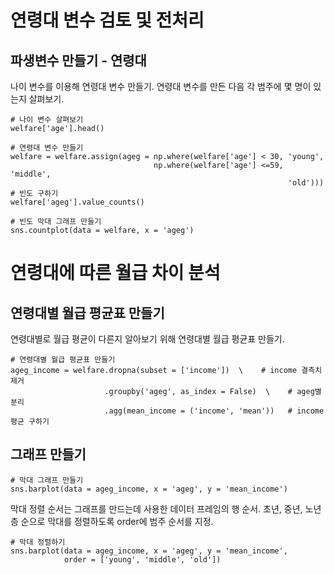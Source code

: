 # 연령대 변수 검토 및 전처리
## 파생변수 만들기 - 연령대
나이 변수를 이용해 연령대 변수 만들기. 연령대 변수를 만든 다음 각 범주에 몇 명이 있는지 살펴보기.
```
# 나이 변수 살펴보기
welfare['age'].head()
```
```
# 연령대 변수 만들기
welfare = welfare.assign(ageg = np.where(welfare['age'] < 30, 'young',
                                np.where(welfare['age'] <=59, 'middle',
                                                              'old')))
# 빈도 구하기
welfare['ageg'].value_counts()
```
```
# 빈도 막대 그래프 만들기
sns.countplot(data = welfare, x = 'ageg')
```
# 연령대에 따른 월급 차이 분석
## 연령대별 월급 평균표 만들기
연령대별로 월급 평균이 다른지 알아보기 위해 연령대별 월급 평균표 만들기.
```
# 연령대별 월급 평균표 만들기
ageg_income = welfare.dropna(subset = ['income'])  \    # income 결측치 제거
                     .groupby('ageg', as_index = False)  \    # ageg별 분리
                     .agg(mean_income = ('income', 'mean'))   # income 평균 구하기
```
## 그래프 만들기
```
# 막대 그래프 만들기
sns.barplot(data = ageg_income, x = 'ageg', y = 'mean_income')
```
막대 정렬 순서는 그래프를 만드는데 사용한 데이터 프레임의 행 순서. 초년, 중년, 노년층 순으로 막대를 정렬하도록 order에 범주 순서를 지정.
```
# 막대 정렬하기
sns.barplot(data = ageg_income, x = 'ageg', y = 'mean_income',
            order = ['young', 'middle', 'old'])
```
